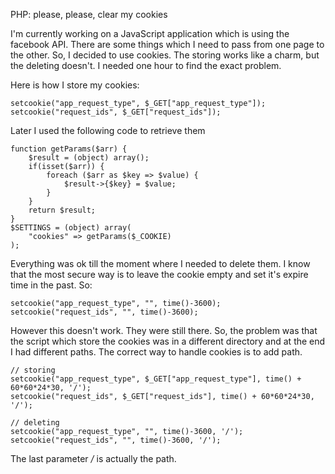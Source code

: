 PHP: please, please, clear my cookies

I'm currently working on a JavaScript application which is using the facebook API. There are some things which I need to pass from one page to the other. So, I decided to use cookies. The storing works like a charm, but the deleting doesn't. I needed one hour to find the exact problem.

Here is how I store my cookies:

	setcookie("app_request_type", $_GET["app_request_type"]);
	setcookie("request_ids", $_GET["request_ids"]);

Later I used the following code to retrieve them 

	function getParams($arr) {
		$result = (object) array();
		if(isset($arr)) {
			foreach ($arr as $key => $value) {
				$result->{$key} = $value;
			}
		}
		return $result;
	}
	$SETTINGS = (object) array(
		"cookies" => getParams($_COOKIE)
	);

Everything was ok till the moment where I needed to delete them. I know that the most secure way is to leave the cookie empty and set it's expire time in the past. So:

	setcookie("app_request_type", "", time()-3600);
	setcookie("request_ids", "", time()-3600);

However this doesn't work. They were still there. So, the problem was that the script which store the cookies was in a different directory and at the end I had different paths. The correct way to handle cookies is to add path. 

	// storing
	setcookie("app_request_type", $_GET["app_request_type"], time() + 60*60*24*30, '/');
	setcookie("request_ids", $_GET["request_ids"], time() + 60*60*24*30, '/');

	// deleting
	setcookie("app_request_type", "", time()-3600, '/');
	setcookie("request_ids", "", time()-3600, '/');

The last parameter */* is actually the path.
